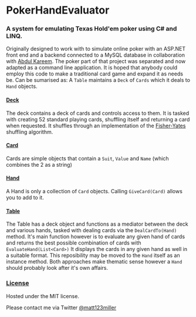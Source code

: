 # PokerHandEvaluator
### A system for emulating Texas Hold'em poker using C# and LINQ. 
Originally designed to work with to simulate online poker with an ASP.NET front end and a backend connected to a MySQL database in collaboration with [Abdul Kareem](https://twitter.com/Kreemy95). The poker part of that project was separated and now adapted as a command line application. It is hoped that anybody could employ this code to make a traditional card game and expand it as needs be. 
Can be sumarised as: A `Table` maintains a `Deck` of `Cards` which it deals to `Hand` objects. 


#### [Deck](https://github.com/matt123miller/PokerHandEvaluator/blob/master/Deck.cs)

The deck contains a deck of cards and controls access to them. It is tasked with creating 52 standard playing cards, shuffling itself and returning a card when requested. It shuffles through an implementation of the [Fisher-Yates](https://en.wikipedia.org/wiki/Fisher%E2%80%93Yates_shuffle "Fisher-Yates Shuffle") shuffling algorithm. 

#### [Card](https://github.com/matt123miller/PokerHandEvaluator/blob/master/Card.cs)

Cards are simple objects that contain a `Suit`, `Value` and `Name` (which combines the 2 as a string)

#### [Hand](https://github.com/matt123miller/PokerHandEvaluator/blob/master/Hand.cs)

A Hand is only a collection of `Card` objects. Calling `GiveCard(Card)` allows you to add to it.

#### [Table](https://github.com/matt123miller/PokerHandEvaluator/blob/master/Table.cs)
The Table has a deck object and functions as a mediator between the deck and various hands, tasked with dealing cards via the `DealCardTo(Hand)` method. It's main function however is to evaluate any given hand of cards and returns the best possible combination of cards with `EvaluateHand(List<Card>)` 
It displays the cards in any given hand as well in a suitable format. This reposibility may be moved to the `Hand` itself as an instance method. Both approaches make thematic sense however a `Hand` should probably look after it's own affairs.

### [License](..LICENSE.txt)
Hosted under the MIT license. 

Please contact me via Twitter [@matt123miller](https://twitter.com/matt123miller "@matt123miller")
